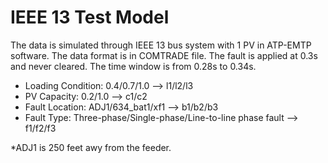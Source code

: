# IEEE 13 Test Model
The data is simulated through IEEE 13 bus system with 1 PV in ATP-EMTP software. The data format is in COMTRADE file. The fault is applied at 0.3s and never cleared. The time window is from 0.28s to 0.34s.<br>
* Loading Condition: 0.4/0.7/1.0 --> l1/l2/l3<br>
* PV Capacity: 0.2/1.0 --> c1/c2<br>
* Fault Location: ADJ1/634_bat1/xf1 --> b1/b2/b3<br>
* Fault Type: Three-phase/Single-phase/Line-to-line phase fault --> f1/f2/f3<br>

*ADJ1 is 250 feet awy from the feeder.
